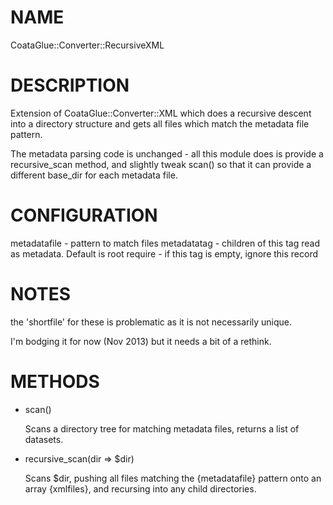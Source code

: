 # NAME

CoataGlue::Converter::RecursiveXML

# DESCRIPTION

Extension of CoataGlue::Converter::XML which does a recursive descent
into a directory structure and gets all files which match the metadata
file pattern.

The metadata parsing code is unchanged - all this module does is provide
a recursive\_scan method, and slightly tweak scan() so that it can 
provide a different base\_dir for each metadata file.

# CONFIGURATION

metadatafile - pattern to match files
metadatatag -  children of this tag read as metadata. Default is root
require -      if this tag is empty, ignore this record

# NOTES

the 'shortfile' for these is problematic as it is not necessarily unique.

I'm bodging it for now (Nov 2013) but it needs a bit of a rethink.

# METHODS

- scan()

    Scans a directory tree for matching metadata files, returns a list
    of datasets.

- recursive\_scan(dir => $dir)

    Scans $dir, pushing all files matching the {metadatafile} pattern onto an
    array {xmlfiles}, and recursing into any child directories.
